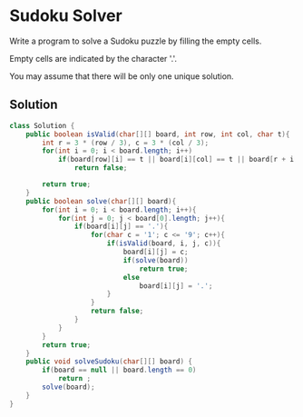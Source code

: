 # Sudoku Solver
Write a program to solve a Sudoku puzzle by filling the empty cells.  

Empty cells are indicated by the character '.'.  

You may assume that there will be only one unique solution.  

## Solution
```java
class Solution {
    public boolean isValid(char[][] board, int row, int col, char t){
        int r = 3 * (row / 3), c = 3 * (col / 3);
        for(int i = 0; i < board.length; i++)
            if(board[row][i] == t || board[i][col] == t || board[r + i / 3][c + i % 3] == t)
                return false;

        return true;
    }
    public boolean solve(char[][] board){
        for(int i = 0; i < board.length; i++){
            for(int j = 0; j < board[0].length; j++){
                if(board[i][j] == '.'){
                    for(char c = '1'; c <= '9'; c++){
                        if(isValid(board, i, j, c)){
                            board[i][j] = c;
                            if(solve(board))
                                return true;
                            else
                                board[i][j] = '.';
                        }
                    }
                    return false;
                }
            }
        }
        return true;
    }
    public void solveSudoku(char[][] board) {
        if(board == null || board.length == 0)
            return ;
        solve(board);
    }
}
```
